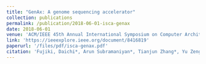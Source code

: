 ```yaml
---
title: "GenAx: A genome sequencing accelerator"
collection: publications
permalink: /publication/2018-06-01-isca-genax
date: 2018-06-01
venue: 'ACM/IEEE 45th Annual International Symposium on Computer Architecture (ISCA)'
link: 'https://ieeexplore.ieee.org/document/8416819'
paperurl: '/files/pdf/isca-genax.pdf'
citation: 'Fujiki, Daichi*, Arun Subramaniyan*, Tianjun Zhang*, Yu Zeng, Reetuparna Das, David Blaauw, and Satish Narayanasamy. 2018. &quot;GenAx: A genome sequencing accelerator&quot; <i>ACM/IEEE 45th Annual International Symposium on Computer Architecture (ISCA)</i> doi: 10.1109/ISCA.2018.00017'
---
```

